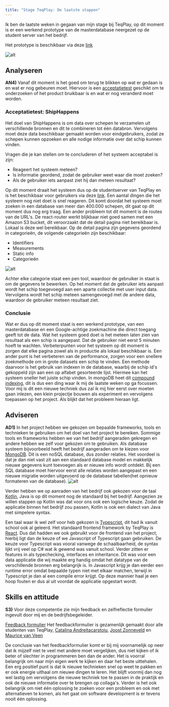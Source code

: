 ```yaml
---
title: "Stage TeqPlay: De laatste stappen"
---
```


Ik ben de laatste weken in gegaan van mijn stage bij TeqPlay, op dit moment is er een werkend prototype van de masterdatabase neergezet op de student server van het bedrijf. 

<!--truncate-->

Het prototype is beschikbaar via deze [link](http://demo.teqplay.nl/shiphappens/)

![alt](/blog/assets/live-demo-shiphappens.PNG)

## Analyseren

**AN4)** Vanaf dit moment is het goed om terug te blikken op wat er gedaan is en wat er nog gebeuren moet. Hiervoor is een [acceptatietest](https://nl.wikipedia.org/wiki/Acceptatietest)  geschikt om te onderzoeken of het product bruikbaar is en wat er nog veranderd moet worden.

### Acceptatietest: ShipHappens

Het doel van ShipHappens is om data over schepen te verzamelen uit verschillende bronnen en dit te combineren tot één databron. Vervolgens moet deze data beschikbaar gemaakt worden voor eindgebruikers, zodat ze schepen kunnen opzoeken en alle nodige informatie over dat schip kunnen vinden. 

Vragen die je kan stellen om te concluderen of het systeem acceptabel is zijn: 
- Reageert het systeem meteen?
- Is informatie geordend, zodat de gebruiker weet waar die moet zoeken? 
- Als de gebruiker iets aanpast ziet hij dan meteen resultaat? 

Op dit moment draait het systeem dus op de studentserver van TeqPlay en is het beschikbaar voor gebruikers via deze [link](http://demo.teqplay.nl/shiphappens/). Een aantal dingen die het systeem nog niet doet is snel reageren. Dit komt doordat het systeem moet zoeken in een database van meer dan 400.000 schepen, dit gaat op dit moment dus nog erg traag. Een ander probleem tot dit moment is de routes van de URL's. De react-router werkt blijkbaar niet goed samen met een Amazon S3 bucket, dit veroorzaakt dat de detail pagina niet bereikbaar is. Lokaal is deze wel bereikbaar. Op de detail pagina zijn gegevens geordend in categorieën, de volgende categorieën zijn beschikbaar: 
- Identifiers
- Measurements
- Static info
- Categorieën

![alt](/blog/assets/detail-page-shiphappens.PNG)

Achter elke categorie staat een pen tool, waardoor de gebruiker in staat is om de gegevens te bewerken. Op het moment dat de gebruiker iets aanpast wordt het schip toegevoegd aan een aparte collectie met user input data. Vervolgens wordt het schip meteen samengevoegd met de andere data, waardoor de gebruiker meteen resultaat ziet. 

### Conclusie
Wat er dus op dit moment staat is een werkend prototype, van een masterdatabase en een Google-achtige zoekmachine die direct toegang geeft tot de data. Wat het systeem goed doet is het meteen laten zien van resultaat als een schip is aangepast. Dat de gebruiker niet eerst 5 minuten hoeft te wachten. Verbeterpunten voor het systeem op dit moment is zorgen dat elke pagina zowel als in productie als lokaal beschikbaar is. Een ander punt is het verbeteren van de performance, zorgen voor een snellere zoekmethode om in grote datasets een schip te vinden. Een methode daarvoor is het gebruik van indexen in de database, waarbij de schip id's gekoppeld zijn aan een op alfabet gesorteerde lijst. Hiermee kan het systeem sneller het juiste schip vinden. In mongoDB heet dit [compound indexing](https://docs.mongodb.com/manual/core/index-compound/#create-a-compound-index), dit is dus een ding waar ik mij de laatste weken op ga focussen. Voor mij is dit een nieuwe techniek dus zal ik mij hier eerst over moeten gaan inlezen, een klein projectje bouwen als experiment en vervolgens toepassen op het project. Als blijkt dat het probleem hieraan ligt. 


## Adviseren

**AD1)** In het project hebben we gekozen om bepaalde frameworks, tools en technieken te gebruiken om het doel van het project te bereiken. Sommige tools en frameworks hebben we van het bedrijf aangeraden gekregen en andere hebben we zelf voor gekozen om te gebruiken. Als database systeem bijvoorbeeld heeft het bedrijf aangeraden om te kiezen voor [MongoDB](https://www.mongodb.com/). Dit is een noSQL database, dus zonder relaties. Het voordeel is dat je dan niet vast zit aan een standaard database model en makkelijk nieuwe gegevens kunt toevoegen als er nieuwe info wordt ontdekt. Bij een SQL database moet hiervoor eerst alle relaties worden aangepast en een nieuwe migratie worden uitgevoerd op de database tabellen(het opnieuw formateren van de database). 
![alt](/blog/assets/mongoDB-example-1.PNG)

Verder hebben we op aanraden van het bedrijf ook gekozen voor de taal [Kotlin](https://kotlinlang.org/), Java is op dit moment nog de standaard bij het bedrijf. Aangezien ze willen stappen op Kotlin was dat voor ons ook een logische keuze. Zodat de applicatie binnen het bedrijf zou passen, Kotlin is ook een dialect van Java met simpelere syntax.

Een taal waar ik wel zelf voor heb gekozen is [Typescript](https://www.typescriptlang.org/), dit had ik vanuit school ook al geleerd. Het standaard frontend framework by TeqPlay is [React](https://reactjs.org/). Dus dat hadden we ook gebruikt voor de frontend van het project, hierbij ligt dan de keuze of we Javascript of Typescript gaan gebruiken. De keuze voor Typescript was vooral vanwege de schaalbaarheid, de syntax lijkt vrij veel op C# wat ik gewend was vanuit school. Verder zitten er features in als typechecking, interfaces en inheritance. Dit was voor een data applicatie die wij maakte erg handig omdat het datatype van de verschillende bronnen erg belangrijk is. In Javascript krijg je dan eerder een runtime error omdat bepaalde typen niet met elkaar matchen, terwijl in Typescript je dan al een compile error krijgt. Op deze mannier haal je een hoop fouten er dus al uit voordat de applicatie opgestart wordt.



## Skills en attitude

**S3)** Voor deze competentie zie mijn feedback en zelfreflectie formulier ingevult door mij en de bedrijfsbegeleider.

[Feedback formulier](/blog/assets/Feedbackformulier-Steven-Koerts-0904861.pdf)
Het feedbackformulier is gezamenlijk gemaakt door alle studenten van TeqPlay, [Catalina Andreitacarstoiu](https://catalinaandreitacarstoiu.github.io/), [Joost Zonneveld](http://jozonneveld.nl/) en [Maurice van Veen](http://teqplay.derdejaarsstage.mauricevanveen.com/)

De conclusie van het feedbackformulier komt er bij mij voornamelijk op neer dat ik mijzelf niet te veel met andere moet vergelijken, dus niet kijken of ik beter of slechter in programmeren ben dan de ander. Het is voorral belangrijk om naar mijn eigen werk te kijken en daar het beste uittehalen. Een erg positief punt is dat ik nieuwe technieken snel op weet te pakken en er ook energie uithaal om nieuwe dingen te leren. Het blijft voormij dan nog wel lastig om vervolgens die nieuwe techniek toe te passen in de praktijk en ook de nieuwe informatie over te brengen op collaga's. Verder is het ook belangrijk om niet één oplossing te zoeken voor een probleem en ook met alternatieven te komen, als het gaat om software development is er tevens nooit één oplossing.